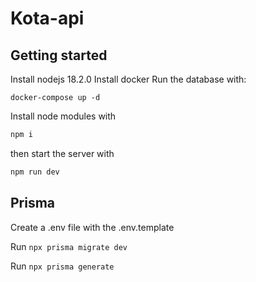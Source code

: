 # Kota-api

## Getting started

Install nodejs 18.2.0
Install docker
Run the database with:

```
docker-compose up -d
```

Install node modules with

```bash
npm i
```

then start the server with 

```bash
npm run dev
```

## Prisma

Create a .env file with the .env.template

Run `npx prisma migrate dev`

Run `npx prisma generate`

